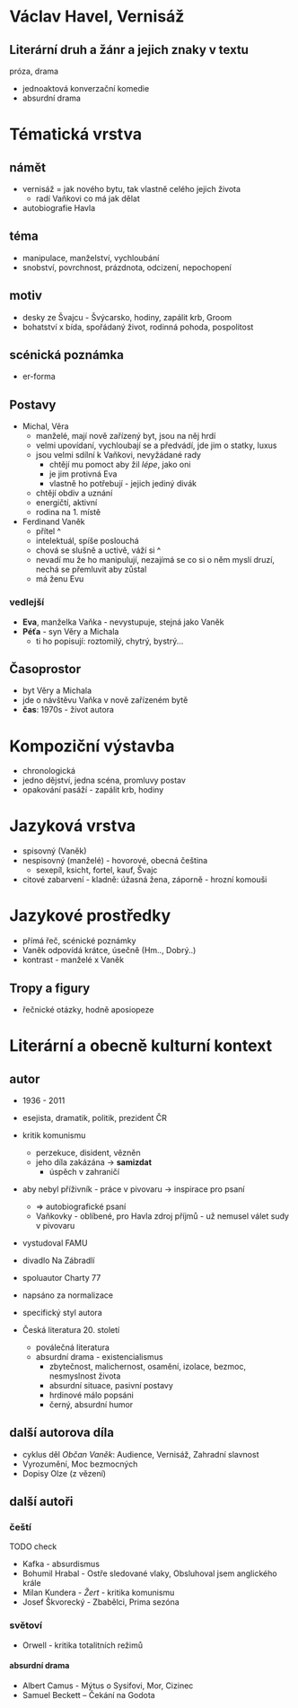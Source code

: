 # Václav Havel, Vernisáž
## Literární druh a žánr a jejich znaky v textu
próza, drama  
- jednoaktová konverzační komedie
- absurdní drama

# Tématická vrstva
## námět
* vernisáž = jak nového bytu, tak vlastně celého jejich života
	* radí Vaňkovi co má jak dělat
* autobiografie Havla

## téma
* manipulace, manželství, vychloubání
* snobství, povrchnost, prázdnota, odcizení, nepochopení
## motiv
* desky ze Švajcu - Švýcarsko, hodiny, zapálit krb, Groom
* bohatství x bída, spořádaný život, rodinná pohoda, pospolitost

## scénická poznámka
* er-forma

## Postavy
* Michal, Věra
	- manželé, mají nově zařízený byt, jsou na něj hrdí
	- velmi upovídaní, vychloubají se a předvádí, jde jim o statky, luxus
	- jsou velmi sdílní k Vaňkovi, nevyžádané rady
		- chtějí mu pomoct aby žil _lépe_, jako oni
		- je jim protivná Eva
		- vlastně ho potřebují - jejich jediný divák
	- chtějí obdiv a uznání
	- energičtí, aktivní
	- rodina na 1. místě
* Ferdinand Vaněk
	- přítel ^
	- intelektuál, spíše poslouchá
	- chová se slušně a uctivě, váží si ^
	- nevadí mu že ho manipulují, nezajímá se co si o něm myslí druzí, nechá se přemluvit aby zůstal
	- má ženu Evu

### vedlejší
* **Eva**, manželka Vaňka - nevystupuje, stejná jako Vaněk
* **Péťa** - syn Věry a Michala
	- ti ho popisují: roztomilý, chytrý, bystrý...
## Časoprostor
- byt Věry a Michala
- jde o návštěvu Vaňka v nově zařízeném bytě
- __čas__: 1970s - život autora

# Kompoziční výstavba
* chronologická
* jedno dějství, jedna scéna, promluvy postav
* opakování pasáží - zapálit krb, hodiny

# Jazyková vrstva
* spisovný (Vaněk)
* nespisovný (manželé) - hovorové, obecná čeština
	- sexepíl, ksicht, fortel, kauf, Švajc
* citové zabarvení - kladně: úžasná žena, záporně - hrozní komouši

# Jazykové prostředky
* přímá řeč, scénické poznámky
* Vaněk odpovídá krátce, úsečně (Hm.., Dobrý..)
* kontrast - manželé x Vaněk


## Tropy a figury
* řečnické otázky, hodně aposiopeze


# Literární a obecně kulturní kontext
## autor
* 1936 - 2011
* esejista, dramatik, politik, prezident ČR
* kritik komunismu
	- perzekuce, disident, vězněn
	- jeho díla zakázána -> **samizdat**
		* úspěch v zahraničí
* aby nebyl příživník - práce v pivovaru -> inspirace pro psaní
	* => autobiografické psaní
	* Vaňkovky - oblíbené, pro Havla zdroj příjmů - už nemusel válet sudy v pivovaru

* vystudoval FAMU
* divadlo Na Zábradlí
* spoluautor Charty 77

* napsáno za normalizace

* specifický styl autora
* Česká literatura 20. století
	* poválečná literatura
	* absurdní drama - existencialismus
		* zbytečnost, malichernost, osamění, izolace, bezmoc, nesmyslnost života
		* absurdní situace, pasivní postavy
		* hrdinové málo popsáni
		* černý, absurdní humor

## další autorova díla
* cyklus děl _Občan Vaněk_: Audience, Vernisáž, Zahradní slavnost
* Vyrozumění, Moc bezmocných
* Dopisy Olze (z vězení)

## další autoři

### čeští
TODO check
* Kafka - absurdismus
* Bohumil Hrabal - Ostře sledované vlaky, Obsluhoval jsem anglického krále
* Milan Kundera - *Žert* - kritika komunismu
* Josef Škvorecký - Zbabělci, Prima sezóna

### světoví
* Orwell - kritika totalitních režimů
#### absurdní drama
* Albert Camus - Mýtus o Sysifovi, Mor, Cizinec
* Samuel Beckett – Čekání na Godota
